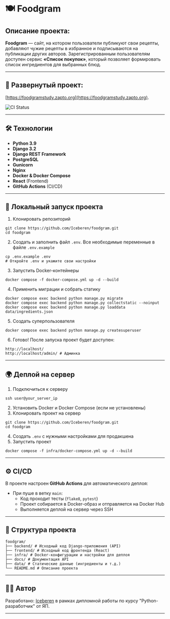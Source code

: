 # 🍽 Foodgram

## Описание проекта:
**Foodgram** — сайт, на котором пользователи публикуют свои рецепты, добавляют чужие рецепты в избранное и подписываются на публикации других авторов. Зарегистрированным пользователям доступен сервис **«Список покупок»**, который позволяет формировать список ингредиентов для выбранных блюд.

---

## 🔗 Развернутый проект:
[https://foodgramstudy.zapto.org](https://foodgramstudy.zapto.org).  
   
![CI Status](https://github.com/Iceberen/foodgram/actions/workflows/main.yml/badge.svg)

---

## 🛠 Технологии

- **Python 3.9**
- **Django 3.2**
- **Django REST Framework**
- **PostgreSQL**
- **Gunicorn**
- **Nginx**
- **Docker & Docker Compose**
- **React** (Frontend)
- **GitHub Actions** (CI/CD)

---

## 🚀 Локальный запуск проекта
1. Клонировать репозиторий
  ```
  git clone https://github.com/Iceberen/foodgram.git
  cd foodgram
  ```
2. Создать и заполнить файл `.env`. Все необходимые переменные в файле `.env.example`
  ```
  cp .env.example .env
  # Откройте .env и укажите свои настройки
  ```
3. Запустить Docker-контейнеры
  ```
  docker compose -f docker-compose.yml up -d --build
  ```
4. Применить миграции и собрать статику
  ```
  docker compose exec backend python manage.py migrate
  docker compose exec backend python manage.py collectstatic --noinput
  docker compose exec backend python manage.py loaddata data/ingredients.json
  ```
5. Создать суперпользователя
  ```
  docker compose exec backend python manage.py createsuperuser
  ```
6. Готово! После запуска проект будет доступен:
  ```
  http://localhost/
  http://localhost/admin/ # Админка
  ```

---

## 🌍 Деплой на сервер
1. Подключиться к серверу
  ```
  ssh user@your_server_ip
  ```
2. Установить Docker и Docker Compose (если не установлены)
3. Клонировать проект на сервер
  ```
  git clone https://github.com/Iceberen/foodgram.git
  cd foodgram
  ```
4. Создать `.env` с нужными настройками для продакшена
5. Запустить проект
  ```
  docker compose -f infra/docker-compose.yml up -d --build
  ```

---

## ⚙️ CI/CD
В проекте настроен **GitHub Actions** для автоматического деплоя:
- При пуше в ветку `main`:
  - Код проходит тесты (`flake8`, `pytest`)
  - Проект собирается в Docker-образ и отправляется на Docker Hub
  - Выполняется деплой на сервер через SSH

---

## 📂 Структура проекта
```
foodgram/
├── backend/ # Исходный код Django-приложения (API)
├── frontend/ # Исходный код фронтенда (React)
├── infra/ # Docker-конфигурации и настройки для деплоя
├── docs/ # Документация API
├── data/ # Статические данные (ингредиенты и т.д.)
└── README.md # Описание проекта
```

---

## 🧑‍💻 Автор
Разработано: [Iceberen](https://github.com/Iceberen) в рамках дипломной работы по курсу "Python-разработчик" от ЯП.

---